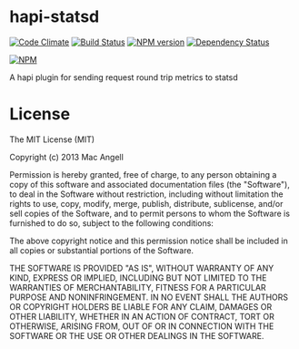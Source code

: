 hapi-statsd
===========

[![Code Climate](https://codeclimate.com/github/mac-/hapi-statsd.png)](https://codeclimate.com/github/mac-/hapi-statsd)
[![Build Status](https://secure.travis-ci.org/mac-/hapi-statsd.png)](http://travis-ci.org/mac-/hapi-statsd)
[![NPM version](https://badge.fury.io/js/hapi-statsd.png)](http://badge.fury.io/js/hapi-statsd)
[![Dependency Status](https://david-dm.org/mac-/hapi-statsd.png)](https://david-dm.org/mac-/hapi-statsd)

[![NPM](https://nodei.co/npm/hapi-statsd.png?downloads=true&stars=true)](https://nodei.co/npm/hapi-statsd/)

A hapi plugin for sending request round trip metrics to statsd


# License

The MIT License (MIT)

Copyright (c) 2013 Mac Angell

Permission is hereby granted, free of charge, to any person obtaining a copy of
this software and associated documentation files (the "Software"), to deal in
the Software without restriction, including without limitation the rights to
use, copy, modify, merge, publish, distribute, sublicense, and/or sell copies of
the Software, and to permit persons to whom the Software is furnished to do so,
subject to the following conditions:

The above copyright notice and this permission notice shall be included in all
copies or substantial portions of the Software.

THE SOFTWARE IS PROVIDED "AS IS", WITHOUT WARRANTY OF ANY KIND, EXPRESS OR
IMPLIED, INCLUDING BUT NOT LIMITED TO THE WARRANTIES OF MERCHANTABILITY, FITNESS
FOR A PARTICULAR PURPOSE AND NONINFRINGEMENT. IN NO EVENT SHALL THE AUTHORS OR
COPYRIGHT HOLDERS BE LIABLE FOR ANY CLAIM, DAMAGES OR OTHER LIABILITY, WHETHER
IN AN ACTION OF CONTRACT, TORT OR OTHERWISE, ARISING FROM, OUT OF OR IN
CONNECTION WITH THE SOFTWARE OR THE USE OR OTHER DEALINGS IN THE SOFTWARE.

